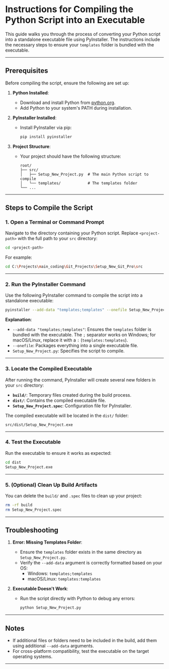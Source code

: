 # Instructions for Compiling the Python Script into an Executable

This guide walks you through the process of converting your Python script into a standalone executable file using PyInstaller. The instructions include the necessary steps to ensure your `templates` folder is bundled with the executable.

---

## Prerequisites

Before compiling the script, ensure the following are set up:

1. **Python Installed**:
   - Download and install Python from [python.org](https://www.python.org/downloads/).
   - Add Python to your system's PATH during installation.

2. **PyInstaller Installed**:
   - Install PyInstaller via pip:
     ```bash
     pip install pyinstaller
     ```

3. **Project Structure**:
   - Your project should have the following structure:
     ```
     root/
     ├── src/
     │   ├── Setup_New_Project.py  # The main Python script to compile
     │   └── templates/            # The templates folder
     └── ...
     ```

---

## Steps to Compile the Script

### 1. Open a Terminal or Command Prompt

Navigate to the directory containing your Python script. Replace `<project-path>` with the full path to your `src` directory:
```bash
cd <project-path>
```

For example:
```bash
cd C:\Projects\main_coding\Git_Projects\Setup_New_Git_Pro\src
```

---

### 2. Run the PyInstaller Command

Use the following PyInstaller command to compile the script into a standalone executable:
```bash
pyinstaller --add-data "templates;templates" --onefile Setup_New_Project.py
```

**Explanation**:
- `--add-data "templates;templates"`: Ensures the `templates` folder is bundled with the executable. The `;` separator works on Windows; for macOS/Linux, replace it with a `:` (`templates:templates`).
- `--onefile`: Packages everything into a single executable file.
- `Setup_New_Project.py`: Specifies the script to compile.

---

### 3. Locate the Compiled Executable

After running the command, PyInstaller will create several new folders in your `src` directory:

- **`build/`**: Temporary files created during the build process.
- **`dist/`**: Contains the compiled executable file.
- **`Setup_New_Project.spec`**: Configuration file for PyInstaller.

The compiled executable will be located in the `dist/` folder:
```
src/dist/Setup_New_Project.exe
```

---

### 4. Test the Executable

Run the executable to ensure it works as expected:
```bash
cd dist
Setup_New_Project.exe
```

---

### 5. (Optional) Clean Up Build Artifacts

You can delete the `build/` and `.spec` files to clean up your project:
```bash
rm -rf build
rm Setup_New_Project.spec
```

---

## Troubleshooting

1. **Error: Missing Templates Folder**:
   - Ensure the `templates` folder exists in the same directory as `Setup_New_Project.py`.
   - Verify the `--add-data` argument is correctly formatted based on your OS:
     - Windows: `templates;templates`
     - macOS/Linux: `templates:templates`

2. **Executable Doesn't Work**:
   - Run the script directly with Python to debug any errors:
     ```bash
     python Setup_New_Project.py
     ```

---

## Notes

- If additional files or folders need to be included in the build, add them using additional `--add-data` arguments.
- For cross-platform compatibility, test the executable on the target operating systems.

---


